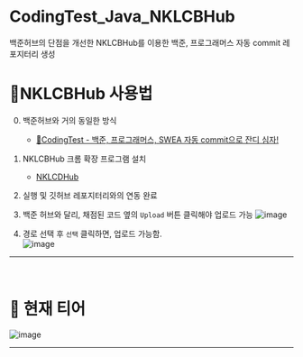 # CodingTest_Java_NKLCBHub
백준허브의 단점을 개선한 NKLCBHub를 이용한 백준, 프로그래머스 자동 commit 레포지터리 생성
<br>

# 📍NKLCBHub 사용법
0. 백준허브와 거의 동일한 방식<br>
   - [🌿CodingTest - 백준, 프로그래머스, SWEA 자동 commit으로 잔디 심자!](https://velog.io/@dlgkdis801/CodingTest-%EB%B0%B1%EC%A4%80-%ED%94%84%EB%A1%9C%EA%B7%B8%EB%9E%98%EB%A8%B8%EC%8A%A4-SWEA-Github-%EC%9E%90%EB%8F%99-commit)
     
1. NKLCBHub 크롬 확장 프로그램 설치
   - [NKLCDHub](https://chromewebstore.google.com/detail/nklcbhub%EB%84%A4%EC%B9%B4%EB%9D%BC%EC%BF%A0%EB%B0%B0-%ED%97%88%EB%B8%8C/hhpoinniefcngfbkiepakgelppjoambe?hl=ko)
     
2. 실행 및 깃허브 레포지터리와의 연동 완료
   
3. 백준 허브와 달리, 채점된 코드 옆의 ```Upload``` 버튼 클릭해야 업로드 가능
   ![image](https://github.com/hayannn/CodingTest_Java_NKLCBHub/assets/102213509/86027060-f95a-4716-901c-5fe84f486ec9)

4. 경로 선택 후 ```선택``` 클릭하면, 업로드 가능함.<br>
   ![image](https://github.com/hayannn/CodingTest_Java_NKLCBHub/assets/102213509/a15e92c8-851f-45cf-9ee4-53e7061baa78)


---

<br>

# 💌 현재 티어
![image](https://github.com/hayannn/CodingTest_Java/assets/102213509/5f70f990-224f-464e-91f2-3197ca2bbe78)

---
